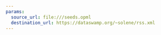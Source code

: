 ```yaml
---
params:
  source_url: file:///seeds.opml
  destination_url: https://dataswamp.org/~solene/rss.xml
---
```

